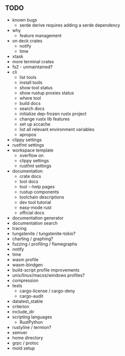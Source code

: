 ## TODO

- known bugs
  - serde derive requires adding a serde dependency
- why
  - feature management
- on deck crates
  - notify
  - time
- xtask
- more terminal crates
- fs2 - unmaintained?
- cli
  - list tools
  - install tools
  - show tool status
  - show rustup proxies status
  - where tool
  - build docs
  - search docs
  - initialize dep-frozen rustx project
  - change rustx lib features
  - set up sccache
  - list all relevant environment variables
  - apropos
- clippy settings
- rustfmt settings
- workspace template
  - overflow on
  - clippy settings
  - rustfmt settings
- documentation
  - crate docs
  - tool docs
  - tool --help pages
  - rustup components
  - toolchain descriptions
  - dev tool tutorial
  - easy-mode rust
  - official docs
- documentation generator
- documentation search
- tracing
- tungstenite / tungstenite-tokio?
- charting / graphing?
- fuzzing / profiling / flamegraphs
- notify
- time
- wasm profile
- wasm-bindgen
- build-script profile improvements
- unix/linux/macos/windows profiles?
- compression
- tests
  - cargo-license / cargo-deny
  - cargo-audit
- datatest_stable
- criterion
- include_dir
- scripting languages
  - RustPython
- rustyline / termion?
- semver
- home directory
- grpc / protoc
- mold setup
